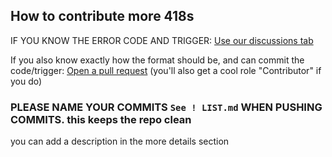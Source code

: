 ## How to contribute more 418s



IF YOU KNOW THE ERROR CODE AND TRIGGER: [Use our discussions tab](https://github.com/afkvido/prodigy418/discussions/new?category=418s-that-have-not-been-listed)

If you also know exactly how the format should be, and can commit the code/trigger: [Open a pull request](https://github.com/afkvido/prodigyErrCodes/pulls) (you'll also get a cool role "Contributor" if you do)


### PLEASE NAME YOUR COMMITS `See ! LIST.md` WHEN PUSHING COMMITS. this keeps the repo clean
you can add a description in the more details section
